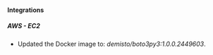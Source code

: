 
#### Integrations

##### AWS - EC2

- Updated the Docker image to: *demisto/boto3py3:1.0.0.2449603*.

